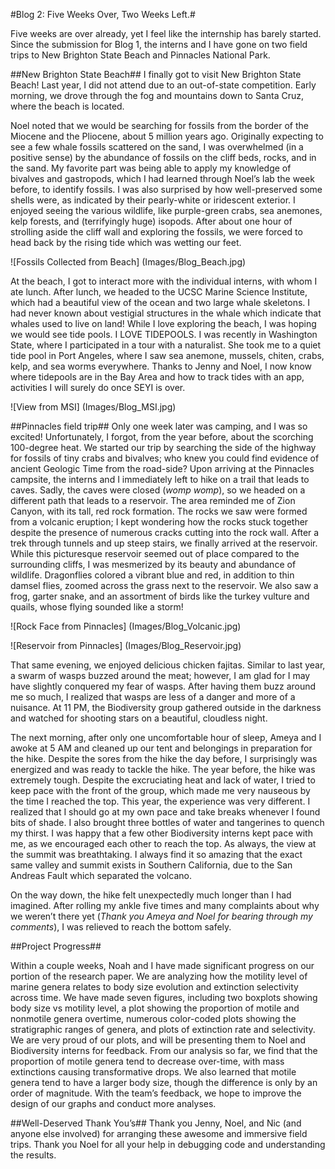 #Blog 2: Five Weeks Over, Two Weeks Left.#

Five weeks are over already, yet I feel like the internship has barely started. Since the submission for Blog 1, the interns and I have gone on two field trips to New Brighton State Beach and Pinnacles National Park.

##New Brighton State Beach##
I finally got to visit New Brighton State Beach! Last year, I did not attend due to an out-of-state competition. Early morning, we drove through the fog and mountains down to Santa Cruz, where the beach is located. 

Noel noted that we would be searching for fossils from the border of the Miocene and the Pliocene, about 5 million years ago. Originally expecting to see a few whale fossils scattered on the sand, I was overwhelmed (in a positive sense) by the abundance of fossils on the cliff beds, rocks, and in the sand. My favorite part was being able to apply my knowledge of bivalves and gastropods, which I had learned through Noel’s lab the week before, to identify fossils. I was also surprised by how well-preserved some shells were, as indicated by their pearly-white or iridescent exterior. I enjoyed seeing the various wildlife, like purple-green crabs, sea anemones, kelp forests, and (terrifyingly huge) isopods. After about one hour of strolling aside the cliff wall and exploring the fossils, we were forced to head back by the rising tide which was wetting our feet.   

![Fossils Collected from Beach] (Images/Blog_Beach.jpg)

At the beach, I got to interact more with the individual interns, with whom I ate lunch. After lunch, we headed to the UCSC Marine Science Institute, which had a beautiful view of the ocean and two large whale skeletons. I had never known about vestigial structures in the whale which indicate that whales used to live on land! While I love exploring the beach, I was hoping we would see tide pools. I LOVE TIDEPOOLS. I was recently in Washington State, where I participated in a tour with a naturalist. She took me to a quiet tide pool in Port Angeles, where I saw sea anemone, mussels, chiten, crabs, kelp, and sea worms everywhere. Thanks to Jenny and Noel, I now know where tidepools are in the Bay Area and how to track tides with an app, activities I will surely do once SEYI is over.  

![View from MSI] (Images/Blog_MSI.jpg)


##Pinnacles field trip##
Only one week later was camping, and I was so excited! Unfortunately, I forgot, from the year before, about the scorching 100-degree heat. We started our trip by searching the side of the highway for fossils of tiny crabs and bivalves; who knew you could find evidence of ancient Geologic Time from the road-side? Upon arriving at the Pinnacles campsite, the interns and I immediately left to hike on a trail that leads to caves. Sadly, the caves were closed (*womp womp*), so we headed on a different path that leads to a reservoir. The area reminded me of Zion Canyon, with its tall, red rock formation. The rocks we saw were formed from a volcanic eruption; I kept wondering how the rocks stuck together despite the presence of numerous cracks cutting into the rock wall. After a trek through tunnels and up steep stairs, we finally arrived at the reservoir. While this picturesque reservoir seemed out of place compared to the surrounding cliffs, I was mesmerized by its beauty and abundance of wildlife. Dragonflies colored a vibrant blue and red, in addition to thin damsel flies, zoomed across the grass next to the reservoir. We also saw a frog, garter snake, and an assortment of birds like the turkey vulture and quails, whose flying sounded like a storm!  

![Rock Face from Pinnacles] (Images/Blog_Volcanic.jpg)  

![Reservoir from Pinnacles] (Images/Blog_Reservoir.jpg)


That same evening, we enjoyed delicious chicken fajitas. Similar to last year, a swarm of wasps buzzed around the meat; however, I am glad for I may have slightly conquered my fear of wasps. After having them buzz around me so much, I realized that wasps are less of a danger and more of a nuisance. At 11 PM, the Biodiversity group gathered outside in the darkness and watched for shooting stars on a beautiful, cloudless night.

The next morning, after only one uncomfortable hour of sleep, Ameya and I awoke at 5 AM and cleaned up our tent and belongings in preparation for the hike. Despite the sores from the hike the day before, I surprisingly was energized and was ready to tackle the hike. The year before, the hike was extremely tough. Despite the excruciating heat and lack of water, I tried to keep pace with the front of the group, which made me very nauseous by the time I reached the top. This year, the experience was very different. I realized that I should go at my own pace and take breaks whenever I found bits of shade. I also brought three bottles of water and tangerines to quench my thirst. I was happy that a few other Biodiversity interns kept pace with me, as we encouraged each other to reach the top. As always, the view at the summit was breathtaking. I always find it so amazing that the exact same valley and summit exists in Southern California, due to the San Andreas Fault which separated the volcano. 

On the way down, the hike felt unexpectedly much longer than I had imagined. After rolling my ankle five times and many complaints about why we weren’t there yet (*Thank you Ameya and Noel for bearing through my comments*), I was relieved to reach the bottom safely.

##Project Progress##

Within a couple weeks, Noah and I have made significant progress on our portion of the research paper. We are analyzing how the motility level of marine genera relates to body size evolution and extinction selectivity across time. We have made seven figures, including two boxplots showing body size vs motility level, a plot showing the proportion of motile and nonmotile genera overtime, numerous color-coded plots showing the stratigraphic ranges of genera, and plots of extinction rate and selectivity. We are very proud of our plots, and will be presenting them to Noel and Biodiversity interns for feedback. From our analysis so far, we find that the proportion of motile genera tend to decrease over-time, with mass extinctions causing transformative drops. We also learned that motile genera tend to have a larger body size, though the difference is only by an order of magnitude. With the team’s feedback, we hope to improve the design of our graphs and conduct more analyses. 

##Well-Deserved Thank You’s##
Thank you Jenny, Noel, and Nic (and anyone else involved) for arranging these awesome and immersive field trips.
Thank you Noel for all your help in debugging code and understanding the results.
